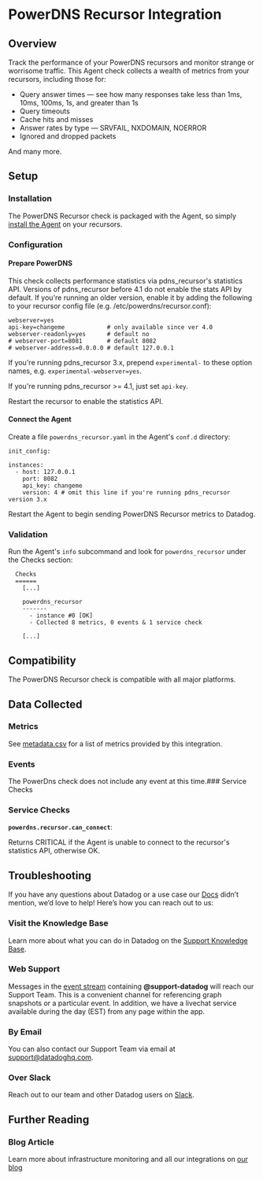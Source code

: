 # PowerDNS Recursor Integration

## Overview

Track the performance of your PowerDNS recursors and monitor strange or worrisome traffic. This Agent check collects a wealth of metrics from your recursors, including those for:

* Query answer times — see how many responses take less than 1ms, 10ms, 100ms, 1s, and greater than 1s
* Query timeouts
* Cache hits and misses
* Answer rates by type — SRVFAIL, NXDOMAIN, NOERROR
* Ignored and dropped packets

And many more.

## Setup
### Installation

The PowerDNS Recursor check is packaged with the Agent, so simply [install the Agent](https://app.datadoghq.com/account/settings#agent) on your recursors.

### Configuration
#### Prepare PowerDNS

This check collects performance statistics via pdns_recursor's statistics API. Versions of pdns_recursor before 4.1 do not enable the stats API by default. If you're running an older version, enable it by adding the following to your recursor config file (e.g. /etc/powerdns/recursor.conf):

```
webserver=yes
api-key=changeme            # only available since ver 4.0
webserver-readonly=yes      # default no
# webserver-port=8081       # default 8082
# webserver-address=0.0.0.0 # default 127.0.0.1
```

If you're running pdns_recursor 3.x, prepend `experimental-` to these option names, e.g. `experimental-webserver=yes`.

If you're running pdns_recursor >= 4.1, just set `api-key`.

Restart the recursor to enable the statistics API.

#### Connect the Agent

Create a file `powerdns_recursor.yaml` in the Agent's `conf.d` directory:

```
init_config:

instances:
  - host: 127.0.0.1
    port: 8082
    api_key: changeme
    version: 4 # omit this line if you're running pdns_recursor version 3.x
```

Restart the Agent to begin sending PowerDNS Recursor metrics to Datadog.

### Validation
Run the Agent's `info` subcommand and look for `powerdns_recursor` under the Checks section:

```
  Checks
  ======
    [...]

    powerdns_recursor
    -------
      - instance #0 [OK]
      - Collected 8 metrics, 0 events & 1 service check

    [...]
```

## Compatibility

The PowerDNS Recursor check is compatible with all major platforms.

## Data Collected
### Metrics
See [metadata.csv](https://github.com/DataDog/integrations-core/blob/master/powerdns_recursor/metadata.csv) for a list of metrics provided by this integration.

### Events
The PowerDns check does not include any event at this time.### Service Checks

### Service Checks
**`powerdns.recursor.can_connect`**:

Returns CRITICAL if the Agent is unable to connect to the recursor's statistics API, otherwise OK.

## Troubleshooting

If you have any questions about Datadog or a use case our [Docs](https://docs.datadoghq.com/) didn’t mention, we’d love to help! Here’s how you can reach out to us:

### Visit the Knowledge Base

Learn more about what you can do in Datadog on the [Support Knowledge Base](https://datadog.zendesk.com/agent/).

### Web Support

Messages in the [event stream](https://app.datadoghq.com/event/stream) containing **@support-datadog** will reach our Support Team. This is a convenient channel for referencing graph snapshots or a particular event. In addition, we have a livechat service available during the day (EST) from any page within the app.

### By Email

You can also contact our Support Team via email at [support@datadoghq.com](mailto:support@datadoghq.com).

### Over Slack

Reach out to our team and other Datadog users on [Slack](http://chat.datadoghq.com/).

## Further Reading
### Blog Article
Learn more about infrastructure monitoring and all our integrations on [our blog](https://www.datadoghq.com/blog/)